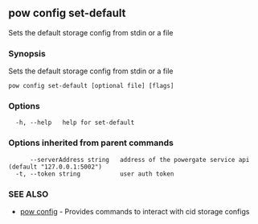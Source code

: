 ## pow config set-default

Sets the default storage config from stdin or a file

### Synopsis

Sets the default storage config from stdin or a file

```
pow config set-default [optional file] [flags]
```

### Options

```
  -h, --help   help for set-default
```

### Options inherited from parent commands

```
      --serverAddress string   address of the powergate service api (default "127.0.0.1:5002")
  -t, --token string           user auth token
```

### SEE ALSO

-   [pow config](pow_config.md) - Provides commands to interact with cid storage configs
